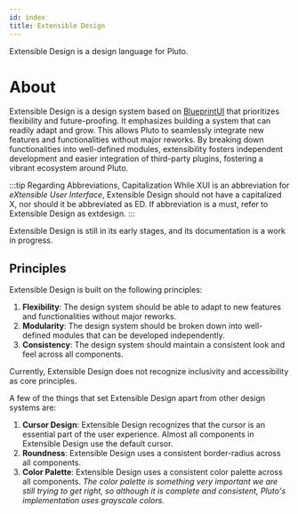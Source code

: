 ```yaml
---
id: index
title: Extensible Design
---
```


Extensible Design is a design language for Pluto.
# About

Extensible Design is a design system based on [BlueprintUI](https://blueprintui.dev/) that prioritizes flexibility and future-proofing. It emphasizes building a system that can readily adapt and grow.
This allows Pluto to seamlessly integrate new features and functionalities without major reworks. By breaking down functionalities into well-defined modules,
extensibility fosters independent development and easier integration of third-party plugins, fostering a vibrant ecosystem around Pluto.

:::tip Regarding Abbreviations, Capitalization
While XUI is an abbreviation for *eXtensible User Interface*, Extensible Design should not have a capitalized X, nor should it be abbreviated as ED.
If abbreviation is a must, refer to Extensible Design as extdesign.
:::

Extensible Design is still in its early stages, and its documentation is a work in progress.

## Principles

Extensible Design is built on the following principles:

1. **Flexibility**: The design system should be able to adapt to new features and functionalities without major reworks.
2. **Modularity**: The design system should be broken down into well-defined modules that can be developed independently.
3. **Consistency**: The design system should maintain a consistent look and feel across all components.

Currently, Extensible Design does not recognize inclusivity and accessibility as core principles.  

A few of the things that set Extensible Design apart from other design systems are:

1. **Cursor Design**: Extensible Design recognizes that the cursor is an essential part of the user experience. Almost all components in Extensible Design use the default cursor.
2. **Roundness**: Extensible Design uses a consistent border-radius across all components.
3. **Color Palette**: Extensible Design uses a consistent color palette across all components. *The color palette is something very important we are still trying to get right, so although it is complete and consistent, Pluto's implementation uses grayscale colors.*